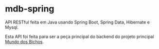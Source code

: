 # mdb-spring

API RESTful feita em Java usando Spring Boot, Spring Data, Hibernate e Mysql.

Esta API foi feita para ser a peça principal do backend do projeto principal [Mundo dos Bichos](https://github.com/maccuci/mundo-dos-bichos/).
